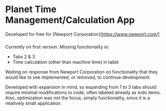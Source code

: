 # Planet Time Management/Calculation App
Developed for free for [Newport Corporation](https://www.newport.com/]

###
Currently on first version. Missing functionality is:
- Tabs 2 & 3
- Time calculation (other than machine time) in table

Waiting on response from Newport Corporation on functionality that they would like to see implemented, or removed, to continue development.

Developed with expansion in mind, so expanding from 1 to 3 tabs should require minimal modifications to code, often labeled already as todo items. Also, optimization was not the focus, simply functionality, since it is a relatively small application.
